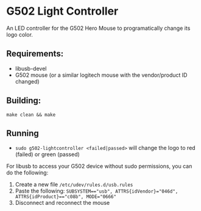 # G502 Light Controller 

An LED controller for the G502 Hero Mouse to programatically change its logo color.

## Requirements:
- libusb-devel
- G502 mouse (or a similar logitech mouse with the vendor/product ID changed)

## Building:
```
make clean && make
```

## Running 

- `sudo g502-lightcontroller <failed|passed>` will change the logo to red (failed) or green (passed)

For libusb to access your G502 device without sudo permissions, you can do the following:

1. Create a new file `/etc/udev/rules.d/usb.rules`
2. Paste the following: `SUBSYSTEM=="usb", ATTRS{idVendor}="046d", ATTRS{idProduct}=="c08b", MODE="0666"`
3. Disconnect and reconnect the mouse
